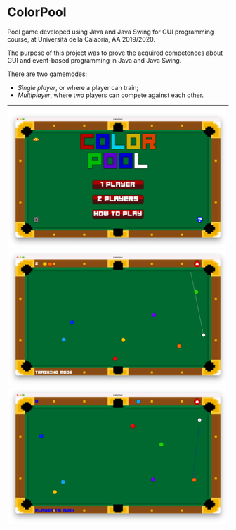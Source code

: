 # ColorPool
Pool game developed using Java and Java Swing for GUI programming course, at Università della Calabria, AA 2019/2020.

The purpose of this project was to prove the acquired competences about GUI and event-based programming in Java and Java Swing.

There are two gamemodes:
- *Single player*, or where a player can train;
- *Multiplayer*, where two players can compete against each other.

---
![Menu](./pictures/menu.png "Menu")
![Single Player](./pictures/single_player.png "Single Player")
![Multiplayer](./pictures/multiplayer.png "Multiplayer")